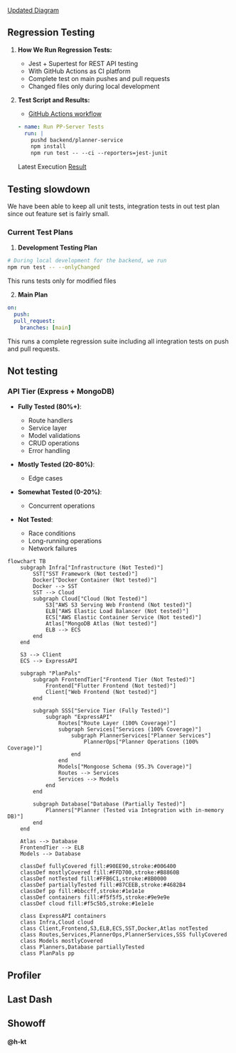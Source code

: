 [Updated Diagram](./Diagram.md)

## Regression Testing

1. **How We Run Regression Tests:**
   - Jest + Supertest for REST API testing
   - With GitHub Actions as CI platform
   - Complete test on main pushes and pull requests
   - Changed files only during local development

2. **Test Script and Results:**
   - [GitHub Actions workflow](../../.github/workflows/main.yml) 
   ```yaml
   - name: Run PP-Server Tests
     run: |
       pushd backend/planner-service
       npm install
       npm run test -- --ci --reporters=jest-junit
   ```

   Latest Execution [Result](https://github.com/Adrian-Moreira/PlanPals/runs/32504914720)

## Testing slowdown

We have been able to keep all unit tests, integration tests in out test plan since out feature set is fairly small.

### Current Test Plans

1. **Development Testing Plan**
```bash
# During local development for the backend, we run
npm run test -- --onlyChanged
```
This runs tests only for modified files

2. **Main Plan**
```yaml
on:
  push:
  pull_request:
    branches: [main]
```
This runs a complete regression suite including all integration tests on push and pull requests.

## Not testing

### API Tier (Express + MongoDB)
- **Fully Tested (80%+)**:
  - Route handlers
  - Service layer
  - Model validations
  - CRUD operations
  - Error handling

- **Mostly Tested (20-80%)**:
  - Edge cases

- **Somewhat Tested (0-20%)**:
  - Concurrent operations
  
- **Not Tested**:
  - Race conditions
  - Long-running operations
  - Network failures

```mermaid
flowchart TB
    subgraph Infra["Infrastructure (Not Tested)"]
        SST["SST Framework (Not tested)"]
        Docker["Docker Container (Not tested)"]
        Docker --> SST
        SST --> Cloud
        subgraph Cloud["Cloud (Not Tested)"]
            S3["AWS S3 Serving Web Frontend (Not tested)"]
            ELB["AWS Elastic Load Balancer (Not tested)"]
            ECS["AWS Elastic Container Service (Not tested)"]
            Atlas["MongoDB Atlas (Not tested)"]
            ELB --> ECS
        end
    end

    S3 --> Client
    ECS --> ExpressAPI

    subgraph "PlanPals"
        subgraph FrontendTier["Frontend Tier (Not Tested)"]
            Frontend["Flutter Frontend (Not tested)"]
            Client["Web Frontend (Not tested)"]
        end

        subgraph SSS["Service Tier (Fully Tested)"]
            subgraph "ExpressAPI"
                Routes["Route Layer (100% Coverage)"]
                subgraph Services["Services (100% Coverage)"]
                    subgraph PlannerServices["Planner Services"]
                        PlannerOps["Planner Operations (100% Coverage)"]
                    end
                end
                Models["Mongoose Schema (95.3% Coverage)"]
                Routes --> Services
                Services --> Models
            end
        end

        subgraph Database["Database (Partially Tested)"]
            Planners["Planner (Tested via Integration with in-memory DB)"]
        end
    end

    Atlas --> Database
    FrontendTier --> ELB
    Models --> Database

    classDef fullyCovered fill:#90EE90,stroke:#006400
    classDef mostlyCovered fill:#FFD700,stroke:#B8860B
    classDef notTested fill:#FFB6C1,stroke:#8B0000
    classDef partiallyTested fill:#87CEEB,stroke:#4682B4
    classDef pp fill:#bbccff,stroke:#1e1e1e
    classDef containers fill:#f5f5f5,stroke:#9e9e9e
    classDef cloud fill:#f5c5b5,stroke:#1e1e1e

    class ExpressAPI containers
    class Infra,Cloud cloud
    class Client,Frontend,S3,ELB,ECS,SST,Docker,Atlas notTested
    class Routes,Services,PlannerOps,PlannerServices,SSS fullyCovered
    class Models mostlyCovered
    class Planners,Database partiallyTested
    class PlanPals pp
```

## Profiler

## Last Dash

## Showoff

#### @h-kt
